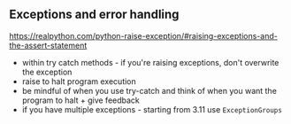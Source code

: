 ## Exceptions and error handling

https://realpython.com/python-raise-exception/#raising-exceptions-and-the-assert-statement

- within try catch methods - if you're raising exceptions, don't overwrite the exception
- raise to halt program execution
- be mindful of when you use try-catch and think of when you want the program to halt + give feedback
- if you have multiple exceptions - starting from 3.11 use `ExceptionGroups`
